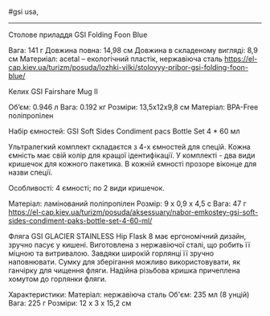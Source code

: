 #gsi  usa,

- - -

Столове приладдя  GSI Folding Foon Blue

Вага: 141 г
Довжина повна: 14,98 см
Довжина в складеному вигляді: 8,9 см
Материіал: acetal – екологічний пластік, нержавіюча сталь 
https://el-cap.kiev.ua/turizm/posuda/lozhki-vilki/stolovyy-pribor-gsi-folding-foon-blue/ 


Келих GSI Fairshare Mug II

Об’єм: 0.946 л
Вага: 0.192 кг
Розміри: 13,5х12х9,8 см
Матеріал: BPA-Free поліпропілен


Набір ємностей: GSI Soft Sides Condiment pacs Bottle Set 4 * 60 мл

Ультралегкий комплект складаєтся з 4-х ємностей для спецій. Кожна ємність має свій колір для кращої ідентифікації. У комплекті - два види кришечок для кожного пакетика. В кожній ємності прозоре віконце для назви спеції.

Особливості:
    4 ємності;
    по 2 види кришечок.

Матеріал: ламінований поліпропілен
Розмір: 9 х 0,9 х 4,5 с
Вага: 47 г
https://el-cap.kiev.ua/turizm/posuda/aksessuary/nabor-emkostey-gsi-soft-sides-condiment-paks-bottle-set-4-60-ml/


Фляга GSI GLACIER STAINLESS Hip Flask 8 має ергономічний дизайн, зручно пасує у кишені. Виготовлена з нержавіючої сталі, що робить її міцною та витривалою. Завдяки широкій горлянці її зручно наповнювати. Сумку для зберігання можливо використовувати, як ганчірку для чищення фляги. Надійна різьбова кришка причеплена хомутом до горлянки фляги.

Характеристики: 
Матеріал: нержавіюча сталь 
Об'єм: 235 мл (8 унцій) 
Вага: 225 г 
Розміри: 12 x 3 x 15,2 см 


